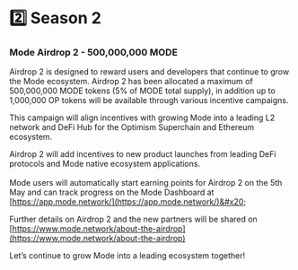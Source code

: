 # 2️⃣ Season 2

### Mode Airdrop 2 - 500,000,000 MODE <a href="#heading-mode-airdrop-2---500000000-mode" id="heading-mode-airdrop-2---500000000-mode"></a>

Airdrop 2 is designed to reward users and developers that continue to grow the Mode ecosystem. Airdrop 2 has been allocated a maximum of 500,000,000 MODE tokens (5% of MODE total supply), in addition up to 1,000,000 OP tokens will be available through various incentive campaigns.

This campaign will align incentives with growing Mode into a leading L2 network and DeFi Hub for the Optimism Superchain and Ethereum ecosystem.

Airdrop 2 will add incentives to new product launches from leading DeFi protocols and Mode native ecosystem applications. \
\
Mode users will automatically start earning points for Airdrop 2 on the 5th May and can track progress on the Mode Dashboard at [https://app.mode.network/](https://app.mode.network/)&#x20;

Further details on Airdrop 2 and the new partners will be shared on [https://www.mode.network/about-the-airdrop](https://www.mode.network/about-the-airdrop)

Let’s continue to grow Mode into a leading ecosystem together!
